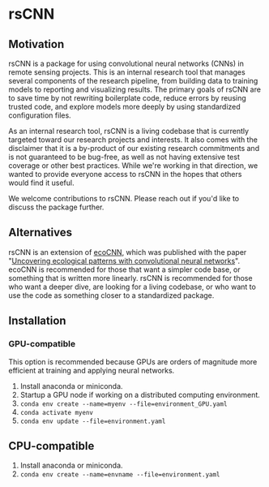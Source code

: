 # rsCNN

## Motivation

rsCNN is a package for using convolutional neural networks (CNNs) in remote sensing projects. This is an internal research tool that manages several components of the research pipeline, from building data to training models to reporting and visualizing results. The primary goals of rsCNN are to save time by not rewriting boilerplate code, reduce errors by reusing trusted code, and explore models more deeply by using standardized configuration files. 

As an internal research tool, rsCNN is a living codebase that is currently targeted toward our research projects and interests. It also comes with the disclaimer that it is a by-product of our existing research commitments and is not guaranteed to be bug-free, as well as not having extensive test coverage or other best practices. While we're working in that direction, we wanted to provide everyone access to rsCNN in the hopes that others would find it useful.

We welcome contributions to rsCNN. Please reach out if you'd like to discuss the package further.

## Alternatives

rsCNN is an extension of [ecoCNN](https://github.com/pgbrodrick/ecoCNN), which was published with the paper "[Uncovering ecological patterns with convolutional neural networks](https://www.sciencedirect.com/science/article/pii/S0169534719300862?via%3Dihub)". ecoCNN is recommended for those that want a simpler code base, or something that is written more linearly.  rsCNN is recommended for those who want a deeper dive, are looking for a living codebase, or who want to use the code as something closer to a standardized package.

## Installation

### GPU-compatible

This option is recommended because GPUs are orders of magnitude more efficient at training and applying neural networks.

1. Install anaconda or miniconda.
1. Startup a GPU node if working on a distributed computing environment.
1. `conda env create --name=myenv --file=environment_GPU.yaml`
1. `conda activate myenv`
1. `conda env update --file=environment.yaml`

## CPU-compatible

1. Install anaconda or miniconda.
1. `conda env create --name=envname --file=environment.yaml`
